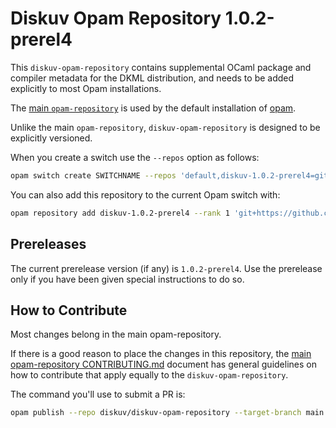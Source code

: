 # Diskuv Opam Repository 1.0.2-prerel4

This `diskuv-opam-repository` contains supplemental OCaml package and compiler
metadata for the DKML distribution, and needs to be added explicitly to most
Opam installations.

The [main `opam-repository`](https://github.com/ocaml/opam-repository)
is used by the default installation of [opam](https://opam.ocaml.org/).

Unlike the main `opam-repository`, `diskuv-opam-repository` is designed to
be explicitly versioned.

When you create a switch use the `--repos` option as follows:

```bash
opam switch create SWITCHNAME --repos 'default,diskuv-1.0.2-prerel4=git+https://github.com/diskuv/diskuv-opam-repository.git#v1.0.2-prerel4' 4.12.1
```

You can also add this repository to the current Opam switch with:

```bash
opam repository add diskuv-1.0.2-prerel4 --rank 1 'git+https://github.com/diskuv/diskuv-opam-repository.git#v1.0.2-prerel4'
```

## Prereleases

The current prerelease version (if any) is `1.0.2-prerel4`. Use the prerelease only if you have been given
special instructions to do so.

## How to Contribute

Most changes belong in the main opam-repository.

If there is a good reason to place the changes in this repository, the
[main opam-repository CONTRIBUTING.md](https://github.com/ocaml/opam-repository/blob/master/CONTRIBUTING.md)
document has general guidelines on how to contribute that apply equally to
the `diskuv-opam-repository`.

The command you'll use to submit a PR is:

```bash
opam publish --repo diskuv/diskuv-opam-repository --target-branch main
```
